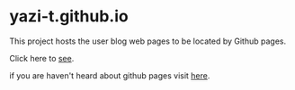 # yazi-t.github.io

This project hosts the user blog web pages to be located by Github pages.

Click here to [see](https://yazi-t.github.io).

if you are haven't heard about github pages visit [here](https://pages.github.com).
